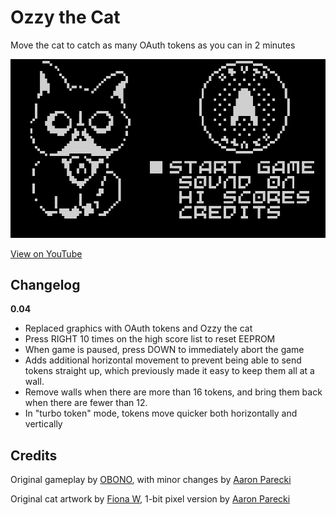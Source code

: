 # Ozzy the Cat

Move the cat to catch as many OAuth tokens as you can in 2 minutes

![Gameplay Demo](gameplay-short.gif)

[View on YouTube](https://youtu.be/zFncT_siSMI)

## Changelog

**0.04**

* Replaced graphics with OAuth tokens and Ozzy the cat
* Press RIGHT 10 times on the high score list to reset EEPROM
* When game is paused, press DOWN to immediately abort the game
* Adds additional horizontal movement to prevent being able to send tokens straight up, which previously made it easy to keep them all at a wall.
* Remove walls when there are more than 16 tokens, and bring them back when there are fewer than 12.
* In "turbo token" mode, tokens move quicker both horizontally and vertically

## Credits

Original gameplay by [OBONO](https://github.com/obono/ArduboyWorks/tree/master/chribocchi), with minor changes by [Aaron Parecki](https://aaronparecki.com)

Original cat artwork by [Fiona W](https://www.instagram.com/aliasxahna/), 1-bit pixel version by [Aaron Parecki](https://aaronparecki.com)
